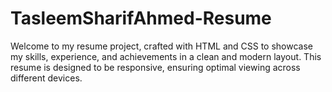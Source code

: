 # TasleemSharifAhmed-Resume
Welcome to my resume project, crafted with HTML and CSS to showcase my skills, experience, and achievements in a clean and modern layout. This resume is designed to be responsive, ensuring optimal viewing across different devices.

